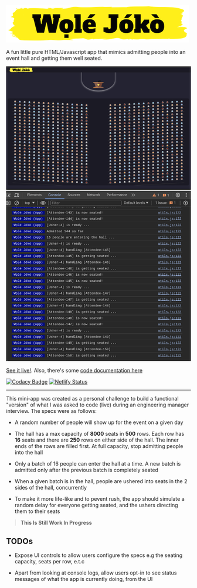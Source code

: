 <img src="./src/images/wole-joko-logo.png" />

A fun little pure HTML/Javascript app that mimics admitting 
people into an event hall and getting them well seated. 


![the even hall](./auditorium.png "the event hall")
![Chrome dev console](./chrome-dev-console.png "custom console logs")

[See it live!](https://wole-joko.netlify.app/). Also, there's some [code documentation here](https://chalu.github.io/wole-joko/)

[![Codacy Badge](https://app.codacy.com/project/badge/Grade/9dd323602ac84341b88935ae4e974cb8)](https://www.codacy.com/gh/chalu/wole-joko/dashboard?utm_source=github.com&amp;utm_medium=referral&amp;utm_content=chalu/wole-joko&amp;utm_campaign=Badge_Grade) [![Netlify Status](https://api.netlify.com/api/v1/badges/1cd7dbc7-4c42-448b-a1bc-5125142a7686/deploy-status)](https://app.netlify.com/sites/wole-joko/deploys) 

---

This mini-app was created as a personal challenge to build a functional "version" of what I was asked to code (live) during an engineering manager interview. The specs were as follows: 

*   A random number of people will show up for the event on a given day

*   The hall has a max capacity of **8000** seats in **500** rows. Each row has **16** seats and there are **250** rows on either side of the hall. The inner ends of the rows are filled first. At full capacity, stop admitting people into the hall

*   Only a batch of 16 people can enter the hall at a time. A new batch is admitted only after the previous batch is completely seated

*   When a given batch is in the hall, people are ushered into seats in the 2 sides of the hall, concurrently

*   To make it more life-like and to pevent rush, the app should simulate a random delay for everyone getting seated, and the ushers directing them to their seats

> **This Is Still Work In Progress**

## TODOs

*   Expose UI controls to allow users configure the specs e.g the seating capacity, seats per row, e.t.c

*   Apart from looking at console logs, allow users opt-in to see status messages of what the app is currently doing, from the UI

